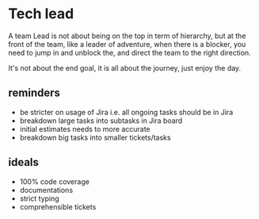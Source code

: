 # Tech lead

A team Lead is not about being on the top in term of hierarchy, but at the front of the team,  like a leader of adventure, when there is a blocker, you need to jump in and unblock the, and direct the team to the right direction.

It's not about the end goal, it is all about the journey, just enjoy the day.

## reminders

- be stricter on usage of Jira i.e. all ongoing tasks should be in Jira
- breakdown large tasks into subtasks in Jira board
- initial estimates needs to more accurate
- breakdown big tasks into smaller tickets/tasks

## ideals

- 100% code coverage
- documentations
- strict typing
- comprehensible tickets
